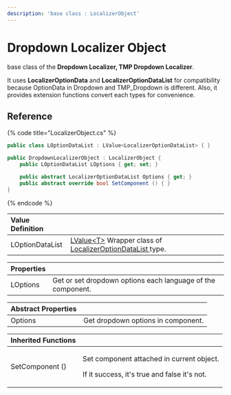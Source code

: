 ```yaml
---
description: 'base class : LocalizerObject'
---
```


# Dropdown Localizer Object

base class of the **Dropdown Localizer, TMP Dropdown Localizer**.

It uses **LocalizerOptionData** and **LocalizerOptionDataList** for compatibility because OptionData in Dropdown and TMP\_Dropdown is different. Also, it provides extension functions convert each types for convenience.

## Reference

{% code title="LocalizerObject.cs" %}
```csharp
public class LOptionDataList : LValue<LocalizerOptionDataList> { }

public DropdownLocalizerObject : LocalizerObject {
    public LOptionDataList LOptions { get; set; }

    public abstract LocalizerOptionDataList Options { get; }
    public abstract override bool SetComponent () { }
}
```
{% endcode %}

| Value Definition |  |
| :--- | :--- |
| LOptionDataList | [LValue&lt;T&gt;](../../../lvalue/lvalue-type.md) Wrapper class of  [LocalizerOptionDataList ](localizer-option-data-list/)type. |

| **Properties** |  |
| :--- | :--- |
| LOptions | Get or set dropdown options each language of the component. |

| Abstract Properties |  |
| :--- | :--- |
| Options | Get dropdown options in component. |

<table>
  <thead>
    <tr>
      <th style="text-align:left">Inherited Functions</th>
      <th style="text-align:left"></th>
    </tr>
  </thead>
  <tbody>
    <tr>
      <td style="text-align:left">SetComponent ()</td>
      <td style="text-align:left">
        <p>Set component attached in current object.</p>
        <p>If it success, it&apos;s true and false it&apos;s not.</p>
      </td>
    </tr>
  </tbody>
</table>

